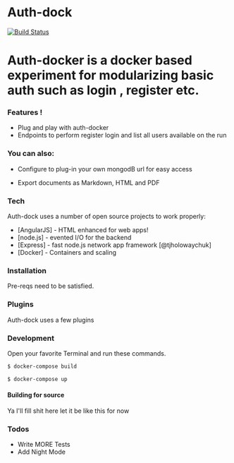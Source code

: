 # Auth-dock
[![Build Status](https://travis-ci.org/joemccann/dillinger.svg?branch=master)](https://travis-ci.org/joemccann/dillinger)

# Auth-docker is a docker based experiment for modularizing basic auth such as login , register etc.



### Features !

  - Plug and play with auth-docker 
  - Endpoints to perform register login and list all users available on the run
 

### You can also:
  - Configure to plug-in your own mongodB url for easy access
  
  - Export documents as Markdown, HTML and PDF



### Tech

Auth-dock uses a number of open source projects to work properly:

* [AngularJS] - HTML enhanced for web apps!
* [node.js] - evented I/O for the backend
* [Express] - fast node.js network app framework [@tjholowaychuk]
* [Docker] - Containers and scaling

### Installation
 Pre-reqs need to be satisfied.
### Plugins

Auth-dock uses a few plugins

### Development




Open your favorite Terminal and run these commands.


```sh
$ docker-compose build
```
```sh
$ docker-compose up
```
#### Building for source

Ya I'll fill shit here let it be like this for now



### Todos

 - Write MORE Tests
 - Add Night Mode


